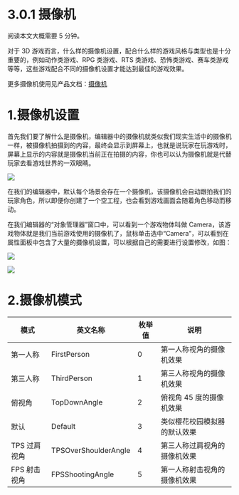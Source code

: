 # 3.0.1 摄像机

阅读本文大概需要 5 分钟。

对于 3D 游戏而言，什么样的摄像机设置，配合什么样的游戏风格与类型也是十分重要的，例如动作类游戏、RPG 类游戏、RTS 类游戏、恐怖类游戏、赛车类游戏等等，这些游戏配合不同的摄像机设置才能达到最佳的游戏效果。

更多摄像机使用见产品文档：[摄像机](https://meta.feishu.cn/wiki/wikcn10llrOedCZr75NqpbcJMCd)

# 1.摄像机设置

首先我们要了解什么是摄像机，编辑器中的摄像机就类似我们现实生活中的摄像机一样，被摄像机拍摄到的内容，最终会显示到屏幕上，也就是说玩家在玩游戏时，屏幕上显示的内容就是摄像机当前正在拍摄的内容，你也可以认为摄像机就是代替玩家去看游戏世界的一双眼睛。

![](https://wstatic-a1.233leyuan.com/productdocs/static/boxcnJkfKpfb61XpjYx09adZieg.png)

在我们的编辑器中，默认每个场景会存在一个摄像机，该摄像机会自动跟拍我们的玩家角色，所以即便你创建了一个空工程，也会看到游戏画面会随着角色移动而移动。

在我们编辑器的“对象管理器”窗口中，可以看到一个游戏物体叫做 Camera，该游戏物体就是我们当前游戏使用的摄像机了，鼠标单击选中“Camera”，可以看到在属性面板中包含了大量的摄像机设置，可以根据自己的需要进行设置修改，如图：

![](https://wstatic-a1.233leyuan.com/productdocs/static/boxcn6yuewhGzg7KLuI8UDI7jde.png)

![](https://wstatic-a1.233leyuan.com/productdocs/static/boxcnEKCe1yzsiTQeUCRH9FQEWh.png)

# 2.摄像机模式

| 模式         | 英文名称             | 枚举值 | 说明                         |
| ------------ | -------------------- | ------ | ---------------------------- |
| 第一人称     | FirstPerson          | 0      | 第一人称视角的摄像机效果     |
| 第三人称     | ThirdPerson          | 1      | 第三人称视角的摄像机效果     |
| 俯视角       | TopDownAngle         | 2      | 俯视角 45 度的摄像机效果     |
| 默认         | Default              | 3      | 类似樱花校园模拟器的默认效果 |
| TPS 过肩视角 | TPSOverShoulderAngle | 4      | 第三人称过肩视角的摄像机效果 |
| FPS 射击视角 | FPSShootingAngle     | 5      | 第一人称射击视角的摄像机效果 |
